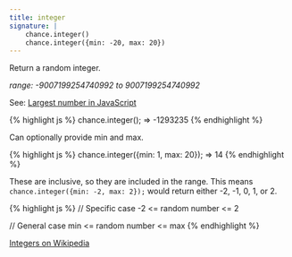 ```yaml
---
title: integer
signature: |
    chance.integer()
    chance.integer({min: -20, max: 20})
---
```


<p class="pullquote" data-pullquote="9007199254740992 is 2^53 and is the largest number value in JavaScript" markdown="1">

Return a random integer.

_range: -9007199254740992 to 9007199254740992_

See: [Largest number in JavaScript](http://vq.io/16qnIYj)

{% highlight js %}
  chance.integer();
  => -1293235
{% endhighlight %}

Can optionally provide min and max.

{% highlight js %}
chance.integer({min: 1, max: 20});
=> 14
{% endhighlight %}


These are inclusive, so they are included in the range. This means
```chance.integer({min: -2, max: 2});``` would return either -2, -1, 0, 1, or 2.

{% highlight js %}
// Specific case
-2 <= random number <= 2

// General case
min <= random number <= max
{% endhighlight %}

[Integers on Wikipedia][integer]

[integer]: https://en.wikipedia.org/wiki/Integers
